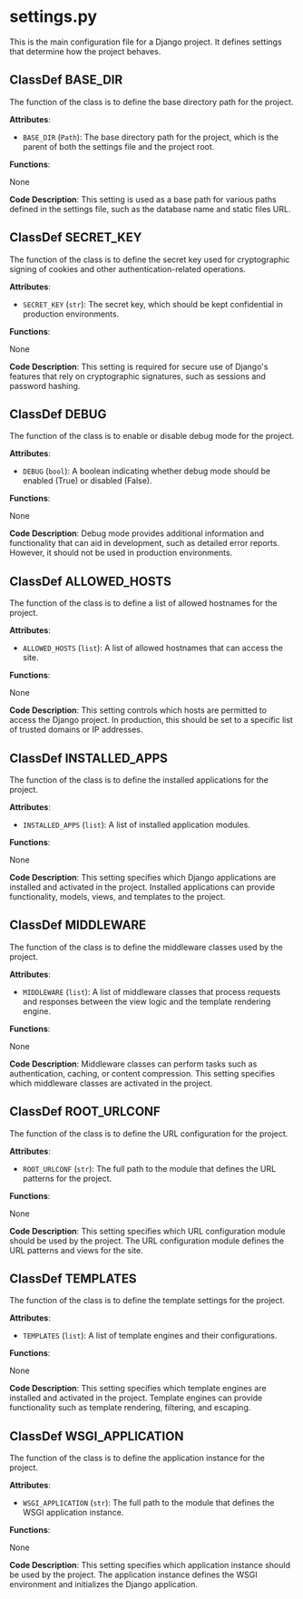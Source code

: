 # settings.py

This is the main configuration file for a Django project. It defines settings that determine how the project behaves.

## ClassDef BASE_DIR

The function of the class is to define the base directory path for the project.

**Attributes**:

- `BASE_DIR` (`Path`): The base directory path for the project, which is the parent of both the settings file and the project root.

**Functions**:

None

**Code Description**: This setting is used as a base path for various paths defined in the settings file, such as the database name and static files URL.

## ClassDef SECRET_KEY

The function of the class is to define the secret key used for cryptographic signing of cookies and other authentication-related operations.

**Attributes**:

- `SECRET_KEY` (`str`): The secret key, which should be kept confidential in production environments.

**Functions**:

None

**Code Description**: This setting is required for secure use of Django's features that rely on cryptographic signatures, such as sessions and password hashing.

## ClassDef DEBUG

The function of the class is to enable or disable debug mode for the project.

**Attributes**:

- `DEBUG` (`bool`): A boolean indicating whether debug mode should be enabled (True) or disabled (False).

**Functions**:

None

**Code Description**: Debug mode provides additional information and functionality that can aid in development, such as detailed error reports. However, it should not be used in production environments.

## ClassDef ALLOWED_HOSTS

The function of the class is to define a list of allowed hostnames for the project.

**Attributes**:

- `ALLOWED_HOSTS` (`list`): A list of allowed hostnames that can access the site.

**Functions**:

None

**Code Description**: This setting controls which hosts are permitted to access the Django project. In production, this should be set to a specific list of trusted domains or IP addresses.

## ClassDef INSTALLED_APPS

The function of the class is to define the installed applications for the project.

**Attributes**:

- `INSTALLED_APPS` (`list`): A list of installed application modules.

**Functions**:

None

**Code Description**: This setting specifies which Django applications are installed and activated in the project. Installed applications can provide functionality, models, views, and templates to the project.

## ClassDef MIDDLEWARE

The function of the class is to define the middleware classes used by the project.

**Attributes**:

- `MIDDLEWARE` (`list`): A list of middleware classes that process requests and responses between the view logic and the template rendering engine.

**Functions**:

None

**Code Description**: Middleware classes can perform tasks such as authentication, caching, or content compression. This setting specifies which middleware classes are activated in the project.

## ClassDef ROOT_URLCONF

The function of the class is to define the URL configuration for the project.

**Attributes**:

- `ROOT_URLCONF` (`str`): The full path to the module that defines the URL patterns for the project.

**Functions**:

None

**Code Description**: This setting specifies which URL configuration module should be used by the project. The URL configuration module defines the URL patterns and views for the site.

## ClassDef TEMPLATES

The function of the class is to define the template settings for the project.

**Attributes**:

- `TEMPLATES` (`list`): A list of template engines and their configurations.

**Functions**:

None

**Code Description**: This setting specifies which template engines are installed and activated in the project. Template engines can provide functionality such as template rendering, filtering, and escaping.

## ClassDef WSGI_APPLICATION

The function of the class is to define the application instance for the project.

**Attributes**:

- `WSGI_APPLICATION` (`str`): The full path to the module that defines the WSGI application instance.

**Functions**:

None

**Code Description**: This setting specifies which application instance should be used by the project. The application instance defines the WSGI environment and initializes the Django application.